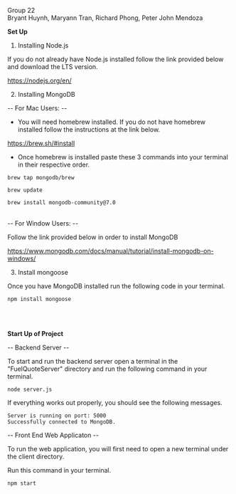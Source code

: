 Group 22\
Bryant Huynh, Maryann Tran, Richard Phong, Peter John Mendoza

**Set Up**

1. Installing Node.js

If you do not already have Node.js installed follow the link provided below and download the LTS version.

https://nodejs.org/en/

2. Installing MongoDB

-- For Mac Users: -- 

- You will need homebrew installed. If you do not have homebrew installed follow the instructions at the link below.

https://brew.sh/#install

- Once homebrew is installed paste these 3 commands into your terminal in their respective order.
```shell
brew tap mongodb/brew
```
```shell
brew update
```
```shell
brew install mongodb-community@7.0
```

<br>
-- For Window Users: -- 

Follow the link provided below in order to install MongoDB

https://www.mongodb.com/docs/manual/tutorial/install-mongodb-on-windows/


3. Install mongoose

Once you have MongoDB installed run the following code in your terminal.

```shell
npm install mongoose
```
<br>
<br>

**Start Up of Project**

-- Backend Server -- 

To start and run the backend server open a terminal in the "FuelQuoteServer" directory and run the following command in your terminal.

```shell
node server.js
```

If everything works out properly, you should see the following messages.

```shell
Server is running on port: 5000
Successfully connected to MongoDB.
```

-- Front End Web Applicaton -- 

To run the web application, you will first need to open a new terminal under the client directory.

Run this command in your terminal.

```shell
npm start
```
